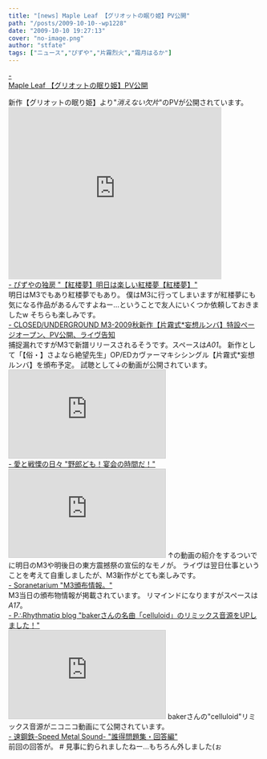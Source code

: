 ```yaml
---
title: "[news] Maple Leaf 【グリオットの眠り姫】PV公開"
path: "/posts/2009-10-10--wp1228"
date: "2009-10-10 19:27:13"
cover: "no-image.png"
author: "stfate"
tags: ["ニュース","ぴずや","片霧烈火","霜月はるか"]
---
```


<style type="text/css">
<!--
p {white-space: pre-wrap};
-->
</style>

<a class="topics" href="http://shimotsukin.com/" target="_blank">- Maple Leaf 【グリオットの眠り姫】PV公開</a>
<div class="news">新作【グリオットの眠り姫】より"<em>消えない欠片</em>"のPVが公開されています。
<object width="425" height="344"><param name="movie" value="http://www.youtube.com/v/SBGr8OJeAN0&hl=ja&fs=1&"></param><param name="allowFullScreen" value="true"></param><param name="allowscriptaccess" value="always"></param><embed src="http://www.youtube.com/v/SBGr8OJeAN0&hl=ja&fs=1&" type="application/x-shockwave-flash" allowscriptaccess="always" allowfullscreen="true" width="425" height="344"></embed></object></div>
<a class="topics" href="http://www.pizuya.com/" target="_blank">- ぴずやの独房 "【紅楼夢】明日は楽しい紅楼夢【紅楼夢】"</a>
<div class="news">明日はM3でもあり紅楼夢でもあり。
僕はM3に行ってしまいますが紅楼夢にも気になる作品があるんですよねー…ということで友人にいくつか依頼しておきましたw
そちらも楽しみです。</div>
<a class="topics" href="http://www.rekka.jp/SP/090921/index.html" target="_blank">- CLOSED/UNDERGROUND M3-2009秋新作【片霧式*妄想ルンバ】特設ページオープン、PV公開、ライヴ告知</a>
<div class="news">捕捉漏れですがM3で新譜リリースされるそうです。スペースは<em>A01</em>。
新作として「【俗・】さよなら絶望先生」OP/EDカヴァーマキシシングル【片霧式*妄想ルンバ】を頒布予定。
試聴として↓の動画が公開されています。
<iframe width="312" height="176" src="http://ext.nicovideo.jp/thumb/sm8468133" scrolling="no" style="border:solid 1px #CCC;" frameborder="0"><a href="http://www.nicovideo.jp/watch/sm8468133">【ニコニコ動画】【歌わせて】空想ルンバ＠片霧烈火【頂きました】</a></iframe></div>
<a class="topics" href="http://cobhc.blog40.fc2.com/" target="_blank">- 愛と戦慄の日々 "野郎ども！宴会の時間だ！"</a>
<div class="news"><iframe width="312" height="176" src="http://ext.nicovideo.jp/thumb/sm8467665" scrolling="no" style="border:solid 1px #CCC;" frameborder="0"><a href="http://www.nicovideo.jp/watch/sm8467665">【ニコニコ動画】ロミオとシンデレラを歌いたかったけど無理だからギターで歌ってみた。</a></iframe>
↑の動画の紹介をするついでに明日のM3や明後日の東方震撼祭の宣伝的なモノが。
ライヴは翌日仕事ということを考えて自重しましたが、M3新作がとても楽しみです。</div>
<a class="topics" href="http://soranetarium.jugem.jp/" target="_blank">- Soranetarium "M3頒布情報。"</a>
<div class="news">M3当日の頒布物情報が掲載されています。
リマインドになりますがスペースは<em>A17</em>。</div>
<a class="topics" href="http://prq.blog44.fc2.com/" target="_blank">- P∴Rhythmatiq blog "bakerさんの名曲「celluloid」のリミックス音源をUPしました！"</a>
<div class="news"><iframe width="312" height="176" src="http://ext.nicovideo.jp/thumb/sm8468603" scrolling="no" style="border:solid 1px #CCC;" frameborder="0"><a href="http://www.nicovideo.jp/watch/sm8468603">【ニコニコ動画】【初音ミク】celluloid【リミックス】</a></iframe>
bakerさんの"celluloid"リミックス音源がニコニコ動画にて公開されています。</div>
<a class="topics" href="http://www.sm-sound.com/" target="_blank">- 速鋼鉄-Speed Metal Sound- "誰得問題集・回答編"</a>
<div class="news">前回の回答が。
# 見事に釣られましたねー…もちろん外しました(ぉ</div>